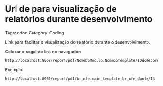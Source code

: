 # Url de para visualização de relatórios durante desenvolvimento

Tags: odoo
Category: Coding

Link para facilitar o visualização do relatório durante o desenvolvimento.

Colocar o seguinte link no navegador:

```bash
http://localhost:8069/report/pdf/NomeDoModulo.NomeDoTemplate/IDdoRecord
```

Exemplo:

```bash
http://localhost:8069/report/pdf/br_nfe.main_template_br_nfe_danfe/14
```
